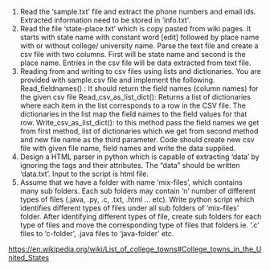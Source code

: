 1. Read the ‘sample.txt’ file and extract the phone numbers and email ids. Extracted information need to be stored in ‘info.txt’. 
2. Read the file ‘state-place.txt’ which is copy pasted from wiki pages. It starts with state name with constant word [edit] followed by place name with or without college/ university name. Parse the text file and create a csv file with two columns. First will be state name and second is the place name. Entries in the csv file will be data extracted from text file.
3. Reading from and writing to csv files using lists and dictionaries. You are provided with sample.csv file and implement the following.
Read_fieldnames() : It should return the field names (column names) for the given csv file
Read_csv_as_list_dict():  Returns a list of dictionaries where each item in the list  corresponds to a row in the CSV file.  The dictionaries in the list map the field names to the field values for that row.
Write_csv_as_list_dict(): to this method pass the field names we get from first method, list of dictionaries which we get from second method and new file name as the third parameter. Code should create new csv file with given file name, field names and write the data supplied.
4. Design a HTML parser in python which is capable of extracting ‘data’ by ignoring the tags and their attributes. The “data” should be written ‘data.txt’. Input to the script is html file.
5. Assume that we have a folder with name ‘mix-files’, which contains many sub folders. Each sub folders may contain ‘n’ number of different types of files (.java, .py, .c, .txt, .html … etc). Write python script which identifies different types of files under all sub folders of ‘mix-files’ folder. After identifying different types of file, create sub folders for each type of files and move the corresponding type of files that folders ie.  ‘.c’ files to ‘c-folder’, .java files to ‘java-folder’ etc.



https://en.wikipedia.org/wiki/List_of_college_towns#College_towns_in_the_United_States
